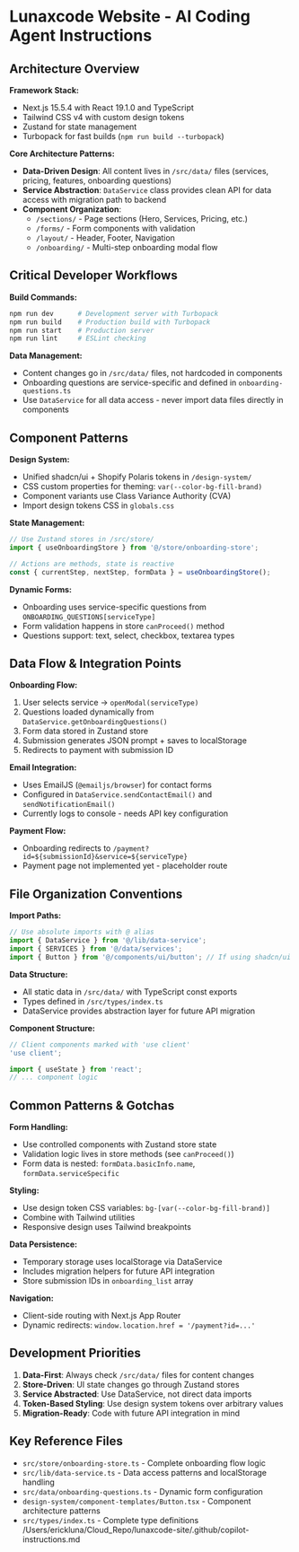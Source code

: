 # Lunaxcode Website - AI Coding Agent Instructions

## Architecture Overview

**Framework Stack:**
- Next.js 15.5.4 with React 19.1.0 and TypeScript
- Tailwind CSS v4 with custom design tokens
- Zustand for state management
- Turbopack for fast builds (`npm run build --turbopack`)

**Core Architecture Patterns:**
- **Data-Driven Design**: All content lives in `/src/data/` files (services, pricing, features, onboarding questions)
- **Service Abstraction**: `DataService` class provides clean API for data access with migration path to backend
- **Component Organization**:
  - `/sections/` - Page sections (Hero, Services, Pricing, etc.)
  - `/forms/` - Form components with validation
  - `/layout/` - Header, Footer, Navigation
  - `/onboarding/` - Multi-step onboarding modal flow

## Critical Developer Workflows

**Build Commands:**
```bash
npm run dev      # Development server with Turbopack
npm run build    # Production build with Turbopack
npm run start    # Production server
npm run lint     # ESLint checking
```

**Data Management:**
- Content changes go in `/src/data/` files, not hardcoded in components
- Onboarding questions are service-specific and defined in `onboarding-questions.ts`
- Use `DataService` for all data access - never import data files directly in components

## Component Patterns

**Design System:**
- Unified shadcn/ui + Shopify Polaris tokens in `/design-system/`
- CSS custom properties for theming: `var(--color-bg-fill-brand)`
- Component variants use Class Variance Authority (CVA)
- Import design tokens CSS in `globals.css`

**State Management:**
```typescript
// Use Zustand stores in /src/store/
import { useOnboardingStore } from '@/store/onboarding-store';

// Actions are methods, state is reactive
const { currentStep, nextStep, formData } = useOnboardingStore();
```

**Dynamic Forms:**
- Onboarding uses service-specific questions from `ONBOARDING_QUESTIONS[serviceType]`
- Form validation happens in store `canProceed()` method
- Questions support: text, select, checkbox, textarea types

## Data Flow & Integration Points

**Onboarding Flow:**
1. User selects service → `openModal(serviceType)`
2. Questions loaded dynamically from `DataService.getOnboardingQuestions()`
3. Form data stored in Zustand store
4. Submission generates JSON prompt + saves to localStorage
5. Redirects to payment with submission ID

**Email Integration:**
- Uses EmailJS (`@emailjs/browser`) for contact forms
- Configured in `DataService.sendContactEmail()` and `sendNotificationEmail()`
- Currently logs to console - needs API key configuration

**Payment Flow:**
- Onboarding redirects to `/payment?id=${submissionId}&service=${serviceType}`
- Payment page not implemented yet - placeholder route

## File Organization Conventions

**Import Paths:**
```typescript
// Use absolute imports with @ alias
import { DataService } from '@/lib/data-service';
import { SERVICES } from '@/data/services';
import { Button } from '@/components/ui/button'; // If using shadcn/ui
```

**Data Structure:**
- All static data in `/src/data/` with TypeScript const exports
- Types defined in `/src/types/index.ts`
- DataService provides abstraction layer for future API migration

**Component Structure:**
```typescript
// Client components marked with 'use client'
'use client';

import { useState } from 'react';
// ... component logic
```

## Common Patterns & Gotchas

**Form Handling:**
- Use controlled components with Zustand store state
- Validation logic lives in store methods (see `canProceed()`)
- Form data is nested: `formData.basicInfo.name`, `formData.serviceSpecific`

**Styling:**
- Use design token CSS variables: `bg-[var(--color-bg-fill-brand)]`
- Combine with Tailwind utilities
- Responsive design uses Tailwind breakpoints

**Data Persistence:**
- Temporary storage uses localStorage via DataService
- Includes migration helpers for future API integration
- Store submission IDs in `onboarding_list` array

**Navigation:**
- Client-side routing with Next.js App Router
- Dynamic redirects: `window.location.href = '/payment?id=...'`

## Development Priorities

1. **Data-First**: Always check `/src/data/` files for content changes
2. **Store-Driven**: UI state changes go through Zustand stores
3. **Service Abstracted**: Use DataService, not direct data imports
4. **Token-Based Styling**: Use design system tokens over arbitrary values
5. **Migration-Ready**: Code with future API integration in mind

## Key Reference Files

- `src/store/onboarding-store.ts` - Complete onboarding flow logic
- `src/lib/data-service.ts` - Data access patterns and localStorage handling
- `src/data/onboarding-questions.ts` - Dynamic form configuration
- `design-system/component-templates/Button.tsx` - Component architecture patterns
- `src/types/index.ts` - Complete type definitions</content>
<parameter name="filePath">/Users/erickluna/Cloud_Repo/lunaxcode-site/.github/copilot-instructions.md